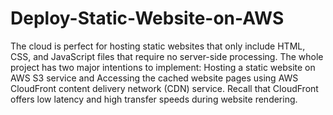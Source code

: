 # Deploy-Static-Website-on-AWS
The cloud is perfect for hosting static websites that only include HTML, CSS, and JavaScript files that require no server-side processing. The whole project has two major intentions to implement:  Hosting a static website on AWS S3 service and Accessing the cached website pages using AWS CloudFront content delivery network (CDN) service. Recall that CloudFront offers low latency and high transfer speeds during website rendering.
